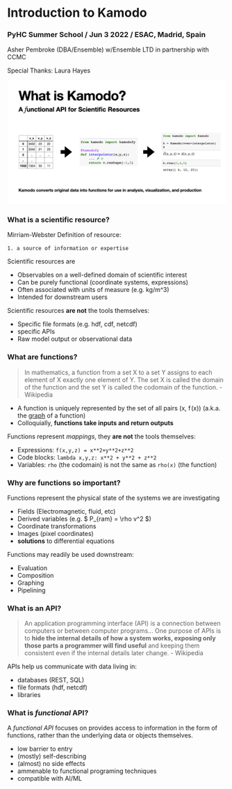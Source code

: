 



# Introduction to Kamodo

### PyHC Summer School / Jun 3 2022 / ESAC, Madrid, Spain
Asher Pembroke (DBA/Ensemble) w/Ensemble LTD in partnership with CCMC

Special Thanks: Laura Hayes



![what is kamodo](WhatIsKamodo/WhatIsKamodo.001.jpeg)


### What is a scientific resource?

Mirriam-Webster Definition of resource:

    1. a source of information or expertise


Scientific resources are 

* Observables on a well-defined domain of scientific interest
* Can be purely functional (coordinate systems, expressions)
* Often associated with units of measure (e.g. kg/m^3)
* Intended for downstream users

Scientific resources **are not** the tools themselves:

* Specific file formats (e.g. hdf, cdf, netcdf)
* specific APIs
* Raw model output or observational data


### What are functions?

> In mathematics, a function from a set X to a set Y assigns to each element of X exactly one element of Y. The set X is called the domain of the function and the set Y is called the codomain of the function. - Wikipedia

* A function is uniquely represented by the set of all pairs (x, f (x)) (a.k.a. the [graph](https://en.wikipedia.org/wiki/Graph_of_a_function) of a function)
* Colloquially, **functions take inputs and return outputs**

Functions represent *mappings*, they **are not** the tools themselves:
* Expressions: `f(x,y,z) = x**2+y**2+z**2`
* Code blocks: `lambda x,y,z: x**2 + y**2 + z**2`
* Variables: `rho` (the codomain) is not the same as `rho(x)` (the function)


### Why are functions so important?

Functions represent the physical state of the systems we are investigating
* Fields (Electromagnetic, fluid, etc)
* Derived variables (e.g. $ P_{ram} = \rho v^2 $)
* Coordinate transformations
* Images (pixel coordinates)
* **solutions** to differential equations

Functions may readily be used downstream:
* Evaluation
* Composition
* Graphing
* Pipelining

<!-- #region -->
### What is an API?

> An application programming interface (API) is a connection between computers or between computer programs... One purpose of APIs is to **hide the internal details of how a system works, exposing only those parts a programmer will find useful** and keeping them consistent even if the internal details later change. - Wikipedia


APIs help us communicate with data living in:

* databases (REST, SQL)
* file formats (hdf, netcdf)
* libraries

### What is *functional* API?

A *functional API* focuses on provides access to information in the form of functions, rather than the underlying data or objects themselves.

* low barrier to entry
* (mostly) self-describing
* (almost) no side effects
* ammenable to functional programing techniques
* compatible with AI/ML

<!-- #endregion -->
